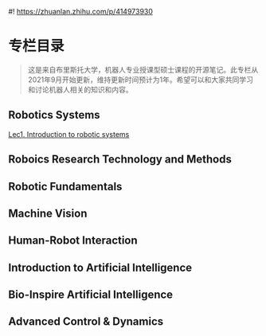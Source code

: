 #! https://zhuanlan.zhihu.com/p/414973930
# 专栏目录

>这是来自布里斯托大学，机器人专业授课型硕士课程的开源笔记。此专栏从2021年9月开始更新，维持更新时间预计为1年。希望可以和大家共同学习和讨论机器人相关的知识和内容。
## Robotics Systems

[Lec1. Introduction to robotic systems](https://zhuanlan.zhihu.com/p/414973593)
## Roboics Research Technology and Methods

## Robotic Fundamentals

## Machine Vision

## Human-Robot Interaction

## Introduction to Artificial Intelligence

## Bio-Inspire Artificial Intelligence

## Advanced Control & Dynamics
